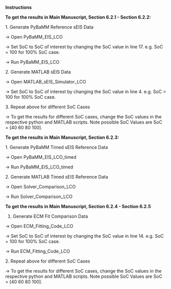 **Instructions**



**To get the results in Main Manuscript, Section 6.2.1 - Section 6.2.2:**



1\. Generate PyBaMM Reference sEIS Data



-> Open PyBaMM\_EIS\_LCO

-> Set SoC to SoC of interest by changing the SoC value in line 17. e.g. SoC = 100 for 100% SoC case.

-> Run PyBaMM\_EIS\_LCO



2\. Generate MATLAB sEIS Data



-> Open MATLAB\_sEIS\_Simulator\_LCO

-> Set SoC to SoC of interest by changing the SoC value in line 4. e.g. SoC = 100 for 100% SoC case.



3\. Repeat above for different SoC Cases



-> To get the results for different SoC cases, change the SoC values in the respective python and MATLAB scripts. Note possible SoC Values are SoC = \[40 60 80 100].



**To get the results in Main Manuscript, Section 6.2.3:**



1\. Generate PyBaMM Timed sEIS Reference Data



-> Open PyBaMM\_EIS\_LCO\_timed

-> Run PyBaMM\_EIS\_LCO\_timed



2\. Generate MATLAB Timed sEIS Reference Data 



-> Open Solver\_Comparison\_LCO

-> Run Solver\_Comparison\_LCO





**To get the results in Main Manuscript, Section 6.2.4 - Section 6.2.5**



1. Generate ECM Fit Comparison Data



-> Open ECM\_Fitting\_Code\_LCO

-> Set SoC to SoC of interest by changing the SoC value in line 14. e.g. SoC = 100 for 100% SoC case.

-> Run ECM\_Fitting\_Code\_LCO



2\. Repeat above for different SoC Cases



-> To get the results for different SoC cases, change the SoC values in the respective python and MATLAB scripts. Note possible SoC Values are SoC = \[40 60 80 100].













